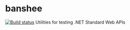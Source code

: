 # banshee
[![Build status](https://img.shields.io/appveyor/ci/acraven/banshee.svg)](https://ci.appveyor.com/project/acraven/banshee)
Utilities for testing .NET Standard Web APIs
